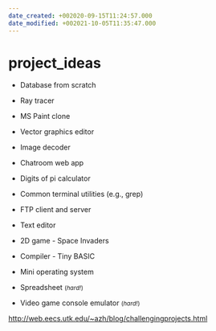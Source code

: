 ```yaml
---
date_created: +002020-09-15T11:24:57.000
date_modified: +002021-10-05T11:35:47.000
---
```


# project_ideas

- Database from scratch
- Ray tracer
- MS Paint clone
- Vector graphics editor
- Image decoder
- Chatroom web app
- Digits of pi calculator
- Common terminal utilities (e.g., grep)
- FTP client and server

- Text editor
- 2D game - Space Invaders
- Compiler - Tiny BASIC
- Mini operating system
- Spreadsheet <small>(<i>hard!</i>)</small>

- Video game console emulator <small>(<i>hard!</i>)</small>

http://web.eecs.utk.edu/~azh/blog/challengingprojects.html
